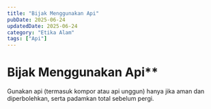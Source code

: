 ```yaml
---
title: "Bijak Menggunakan Api"
pubDate: 2025-06-24
updatedDate: 2025-06-24
category: "Etika Alam"
tags: ["Api"]
---
```


# Bijak Menggunakan Api**

Gunakan api (termasuk kompor atau api unggun) hanya jika aman dan diperbolehkan, serta padamkan total sebelum pergi.